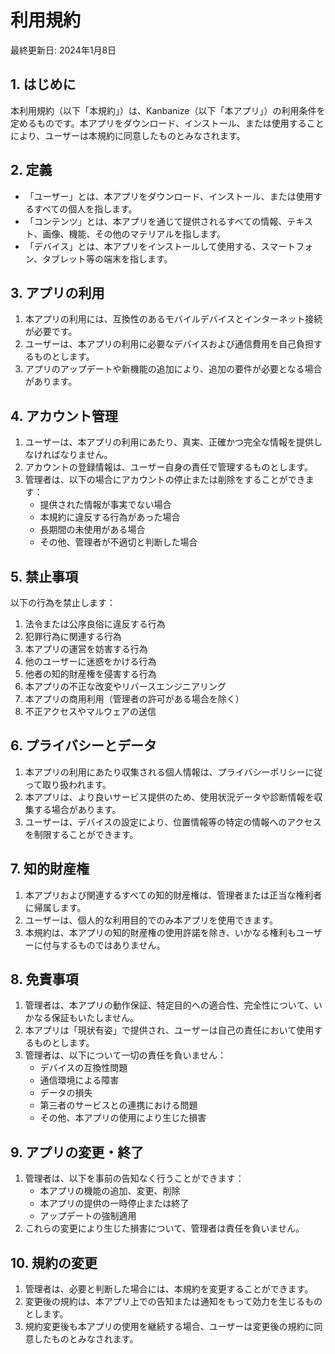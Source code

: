 # 利用規約

最終更新日: 2024年1月8日

## 1. はじめに

本利用規約（以下「本規約」）は、Kanbanize（以下「本アプリ」）の利用条件を定めるものです。本アプリをダウンロード、インストール、または使用することにより、ユーザーは本規約に同意したものとみなされます。

## 2. 定義

- 「ユーザー」とは、本アプリをダウンロード、インストール、または使用するすべての個人を指します。
- 「コンテンツ」とは、本アプリを通じて提供されるすべての情報、テキスト、画像、機能、その他のマテリアルを指します。
- 「デバイス」とは、本アプリをインストールして使用する、スマートフォン、タブレット等の端末を指します。

## 3. アプリの利用

1. 本アプリの利用には、互換性のあるモバイルデバイスとインターネット接続が必要です。
2. ユーザーは、本アプリの利用に必要なデバイスおよび通信費用を自己負担するものとします。
3. アプリのアップデートや新機能の追加により、追加の要件が必要となる場合があります。

## 4. アカウント管理

1. ユーザーは、本アプリの利用にあたり、真実、正確かつ完全な情報を提供しなければなりません。
2. アカウントの登録情報は、ユーザー自身の責任で管理するものとします。
3. 管理者は、以下の場合にアカウントの停止または削除をすることができます：
   - 提供された情報が事実でない場合
   - 本規約に違反する行為があった場合
   - 長期間の未使用がある場合
   - その他、管理者が不適切と判断した場合

## 5. 禁止事項

以下の行為を禁止します：

1. 法令または公序良俗に違反する行為
2. 犯罪行為に関連する行為
3. 本アプリの運営を妨害する行為
4. 他のユーザーに迷惑をかける行為
5. 他者の知的財産権を侵害する行為
6. 本アプリの不正な改変やリバースエンジニアリング
7. 本アプリの商用利用（管理者の許可がある場合を除く）
8. 不正アクセスやマルウェアの送信

## 6. プライバシーとデータ

1. 本アプリの利用にあたり収集される個人情報は、プライバシーポリシーに従って取り扱われます。
2. 本アプリは、より良いサービス提供のため、使用状況データや診断情報を収集する場合があります。
3. ユーザーは、デバイスの設定により、位置情報等の特定の情報へのアクセスを制限することができます。

## 7. 知的財産権

1. 本アプリおよび関連するすべての知的財産権は、管理者または正当な権利者に帰属します。
2. ユーザーは、個人的な利用目的でのみ本アプリを使用できます。
3. 本規約は、本アプリの知的財産権の使用許諾を除き、いかなる権利もユーザーに付与するものではありません。

## 8. 免責事項

1. 管理者は、本アプリの動作保証、特定目的への適合性、完全性について、いかなる保証もいたしません。
2. 本アプリは「現状有姿」で提供され、ユーザーは自己の責任において使用するものとします。
3. 管理者は、以下について一切の責任を負いません：
   - デバイスの互換性問題
   - 通信環境による障害
   - データの損失
   - 第三者のサービスとの連携における問題
   - その他、本アプリの使用により生じた損害

## 9. アプリの変更・終了

1. 管理者は、以下を事前の告知なく行うことができます：
   - 本アプリの機能の追加、変更、削除
   - 本アプリの提供の一時停止または終了
   - アップデートの強制適用
2. これらの変更により生じた損害について、管理者は責任を負いません。

## 10. 規約の変更

1. 管理者は、必要と判断した場合には、本規約を変更することができます。
2. 変更後の規約は、本アプリ上での告知または通知をもって効力を生じるものとします。
3. 規約変更後も本アプリの使用を継続する場合、ユーザーは変更後の規約に同意したものとみなされます。